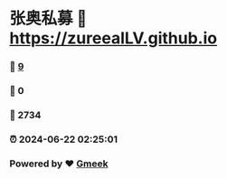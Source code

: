 # 张奥私募 :link: https://zureealLV.github.io 
### :page_facing_up: [9](https://zureealLV.github.io/tag.html) 
### :speech_balloon: 0 
### :hibiscus: 2734 
### :alarm_clock: 2024-06-22 02:25:01 
### Powered by :heart: [Gmeek](https://github.com/Meekdai/Gmeek)
